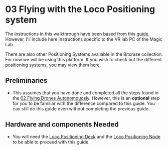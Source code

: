 # 03 Flying with the Loco Positioning system 

The instructions in this walkthrough have been based from this [guide](https://www.bitcraze.io/documentation/tutorials/getting-started-with-flying-using-lps/). However, I'll include here instructions specific to the VR lab PC of the Magic Lab. 

There are also other Positioning Systems available in the Bitcraze collection. For now we will be using this platform. If you wish to check out the different positioning systems, you may view them [here](https://www.bitcraze.io/documentation/system/positioning/). 

## Preliminaries
- This assumes that you have done and completed all the steps found in the [02 Flying Drones Autonomouosly](https://github.com/IDCHerzliya/personal-swarms/blob/7cb3f8e5bb44497bada3e1f54f2581c7395040b5/documentation/02_fly-two-drones-autonomously.md). However, this is an **optional** step for you to be familiar with the difference compared to this guide. You can still do this guide even without completing the previous guide. 

## Hardware and components Needed
- You will need the [Loco Positioning Deck](https://www.bitcraze.io/products/loco-positioning-deck/) and the [Loco Positioning Node](https://www.bitcraze.io/products/loco-positioning-node/) to be able to proceed with this guide. 







            

